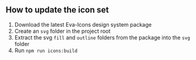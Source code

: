 ## How to update the icon set

1. Download the latest Eva-Icons design system package
1. Create an `svg` folder in the project root
1. Extract the svg `fill` and `outline` folders from the package into the `svg` folder
1. Run `npm run icons:build` 

